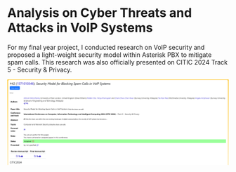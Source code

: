 # Analysis on Cyber Threats and Attacks in VoIP Systems

For my final year project, I conducted research on VoIP security and proposed a light-weight security model within Asterisk PBX to mitigate spam calls. This research was also officially presented on CITIC 2024 Track 5 - Security & Privacy.

![citic](citic.png)
